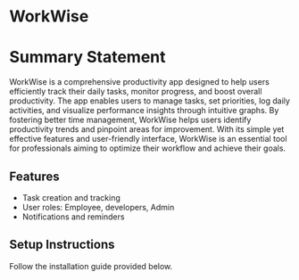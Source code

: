 # WorkWise

# Summary Statement

WorkWise is a comprehensive productivity app designed to help users efficiently track their daily tasks, monitor progress, and boost overall productivity. The app enables users to manage tasks, set priorities, log daily activities, and visualize performance insights through intuitive graphs. By fostering better time management, WorkWise helps users identify productivity trends and pinpoint areas for improvement. With its simple yet effective features and user-friendly interface, WorkWise is an essential tool for professionals aiming to optimize their workflow and achieve their goals.

## Features
- Task creation and tracking
- User roles: Employee, developers, Admin
- Notifications and reminders

## Setup Instructions
Follow the installation guide provided below.
